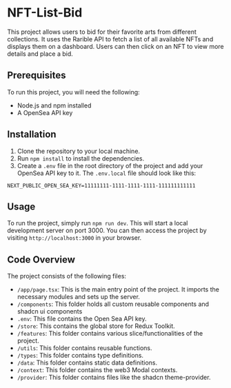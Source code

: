 # NFT-List-Bid

This project allows users to bid for their favorite arts from different collections. It uses the Rarible API to fetch a list of all available NFTs and displays them on a dashboard. Users can then click on an NFT to view more details and place a bid.

## Prerequisites

To run this project, you will need the following:

* Node.js and npm installed
* A OpenSea API key

## Installation

1. Clone the repository to your local machine.
2. Run `npm install` to install the dependencies.
3. Create a `.env` file in the root directory of the project and add your OpenSea API key to it. The `.env.local` file should look like this:

```
NEXT_PUBLIC_OPEN_SEA_KEY=11111111-1111-1111-1111-111111111111
```

## Usage

To run the project, simply run `npm run dev`. This will start a local development server on port 3000. You can then access the project by visiting `http://localhost:3000` in your browser.

## Code Overview

The project consists of the following files:

* `/app/page.tsx`: This is the main entry point of the project. It imports the necessary modules and sets up the server.
* `/components`: This folder holds all custom reusable components and shadcn ui components
* `.env`: This file contains the Open Sea API key.
* `/store`: This  contains the global store for Redux Toolkit.
* `/features`: This folder contains various slice/functionalities of the project.
* `/utils`: This folder contains reusable functions.
* `/types`: This folder contains type definitions.
* `/data`: This folder contains static data definitions.
* `/context`: This folder contains the web3 Modal contexts.
* `/provider`: This folder contains files like the shadcn theme-provider.

